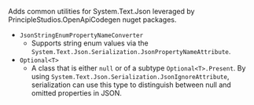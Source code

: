 Adds common utilities for System.Text.Json leveraged by PrincipleStudios.OpenApiCodegen nuget packages.

- `JsonStringEnumPropertyNameConverter`
    - Supports string enum values via the `System.Text.Json.Serialization.JsonPropertyNameAttribute`.
- `Optional<T>`
    - A class that is either `null` or of a subtype `Optional<T>.Present`. By using `System.Text.Json.Serialization.JsonIgnoreAttribute`, serialization can use this type to distinguish between null and omitted properties in JSON.
